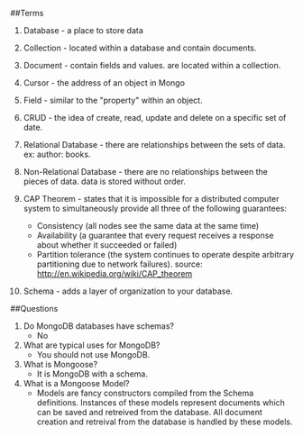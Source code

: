 ##Terms
1. Database - a place to store data

2. Collection - located within a database and contain documents. 

3. Document - contain fields and values. are located within a collection. 

4. Cursor - the address of an object in Mongo

5. Field - similar to the "property" within an object. 

6. CRUD - the idea of create, read, update and delete on a specific set of date. 

7. Relational Database - there are relationships between the sets of data. ex: author: books. 

8. Non-Relational Database - there are no relationships between the pieces of data. data is stored without order.

9. CAP Theorem -  states that it is impossible for a distributed computer system to simultaneously provide all three of the following guarantees:
    - Consistency (all nodes see the same data at the same time) 
    - Availability (a guarantee that every request receives a response about whether it succeeded or failed)
    - Partition tolerance (the system continues to operate despite arbitrary partitioning due to network failures). source: http://en.wikipedia.org/wiki/CAP_theorem

10. Schema - adds a layer of organization to your database.

##Questions

1. Do MongoDB databases have schemas?  
    - No 
2. What are typical uses for MongoDB?
    - You should not use MongoDB. 
3. What is Mongoose?
    - It is MongoDB with a schema.  
4. What is a Mongoose Model? 
    - Models are fancy constructors compiled from the Schema definitions. Instances of these models represent documents which can be saved and retreived from the database. All document creation and retreival from the database is handled by these models.